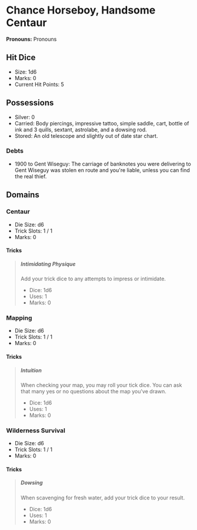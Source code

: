 # Chance Horseboy, Handsome Centaur

**Pronouns:** Pronouns

## Hit Dice

- Size: 1d6
- Marks: 0
- Current Hit Points: 5

## Possessions

- Silver: 0
- Carried: Body piercings, impressive tattoo, simple saddle, cart, bottle of ink and 3 quills, sextant, astrolabe, and a dowsing rod.
- Stored: An old telescope and slightly out of date star chart.

### Debts

- 1900 to Gent Wiseguy: The carriage of banknotes you were delivering to Gent Wiseguy was stolen en route and you're liable, unless you can find the real thief.&nbsp;

## Domains

### Centaur

- Die Size: d6
- Trick Slots: 1 / 1
- Marks: 0

#### Tricks

> ##### Intimidating Physique
>
> Add your trick dice to any attempts to impress or intimidate.
>
> - Dice: 1d6
> - Uses: 1
> - Marks: 0

### Mapping

- Die Size: d6
- Trick Slots: 1 / 1
- Marks: 0

#### Tricks

> ##### Intuition
>
> When checking your map, you may roll your tick dice. You can ask that many yes or no questions about the map you've drawn.
>
> - Dice: 1d6
> - Uses: 1
> - Marks: 0

### Wilderness Survival

- Die Size: d6
- Trick Slots: 1 / 1
- Marks: 0

#### Tricks

> ##### Dowsing
>
> When scavenging for fresh water, add your trick dice to your result.
>
> - Dice: 1d6
> - Uses: 1
> - Marks: 0
